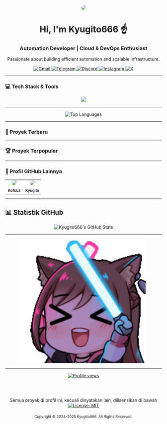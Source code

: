<div align="center">
  <img src="https://avatars.githubusercontent.com/Kyugito666" width="150" style="border-radius: 50%;"/>
  <h1>Hi, I'm Kyugito666 ☝️</h1>
  <h3>Automation Developer | Cloud & DevOps Enthusiast</h3>
  <p>Passionate about building efficient automation and scalable infrastructure.</p>
</div>

<div align="center">
  <a href="mailto:siti007.sj@gmail.com">
    <img src="https://img.shields.io/badge/Gmail-D14836?style=for-the-badge&logo=gmail&logoColor=white" alt="Gmail"/>
  </a>
  <a href="https://t.me/i011100110110010101100101u" target="_blank">
    <img src="https://img.shields.io/badge/Telegram-2CA5E0?style=for-the-badge&logo=telegram&logoColor=white" alt="Telegram"/>
  </a>
  <a href="https://discordapp.com/users/493694594060648450" target="_blank">
    <img src="https://img.shields.io/badge/Discord-5865F2?style=for-the-badge&logo=discord&logoColor=white" alt="Discord"/>
  </a>
  <a href="https://instagram.com/galangaditiao" target="_blank">
    <img src="https://img.shields.io/badge/Instagram-E4405F?style=for-the-badge&logo=instagram&logoColor=white" alt="Instagram"/>
  </a>
  <a href="https://x.com/Dontsuspendpls0" target="_blank">
    <img src="https://img.shields.io/badge/X (Twitter)-000000?style=for-the-badge&logo=x&logoColor=white" alt="X"/>
  </a>
</div>

---

### 💻 Tech Stack & Tools

<p align="center">
  <a href="https://skillicons.dev">
    <img src="https://skillicons.dev/icons?i=python,js,php,aws,gcp,docker,githubactions&theme=dark" />
  </a>
</p>

---

<p align="center">
  <img src="https://github-readme-stats.vercel.app/api/top-langs/?username=Kyugito666&layout=compact&theme=dracula&hide_border=true" alt="Top Languages"/>
</p>

---

### 🚀 Proyek Terbaru

---

### 🏆 Proyek Terpopuler

---

### 🔗 Profil GitHub Lainnya

<table align="center" style="border: none;">
  <tr style="border: none;">
    <td width="50%" align="center">
      <a href="https://github.com/KofuLs">
        <img src="https://avatars.githubusercontent.com/KofuLs" width="100" style="border-radius: 50%;"/><br/>
        <sub><b>KofuLs</b></sub>
      </a>
    </td>
    <td width="50%" align="center">
      <a href="https://github.com/Kyugito">
        <img src="https://avatars.githubusercontent.com/Kyugito" width="100" style="border-radius: 50%;"/><br/>
        <sub><b>Kyugito</b></sub>
      </a>
    </td>
  </tr>
</table>

---

## 📊 Statistik GitHub
<p align="center">
  <img src="https://github-readme-stats.vercel.app/api?username=Kyugito666&show_icons=true&theme=dracula" alt="Kyugito666's GitHub Stats"/>
</p>

---
 <div align="center">
  <img src="https://raw.githubusercontent.com/Kyugito666/Kyugito666/main/assets/duong2.gif" width="400"/>
</div>

---

<div align="center">

<a href="https://github.com/Kyugito666">
  <img src="https://komarev.com/ghpvc/?username=Kyugito666&label=PROFILE%20VIEWS&color=blueviolet&style=for-the-badge" alt="Profile views"/>
</a>

<br><br>

<p>
  Semua proyek di profil ini, kecuali dinyatakan lain, dilisensikan di bawah<br/>
  <a href="https://opensource.org/licenses/MIT">
    <img src="https://img.shields.io/badge/License-MIT-yellow?style=for-the-badge" alt="License: MIT"/>
  </a>
</p>

<sub>Copyright © 2024-2025 Kyugito666. All Rights Reserved.</sub>

</div>
